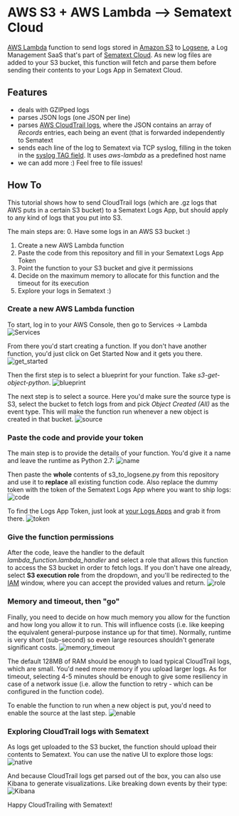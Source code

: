 
# AWS S3 + AWS Lambda --> Sematext Cloud
[AWS Lambda](https://aws.amazon.com/documentation/lambda/) function to send logs stored in [Amazon S3](https://aws.amazon.com/documentation/s3/) to [Logsene](https://sematext.com/logsene/), a Log Management SaaS that's part of [Sematext Cloud](https://sematext.com/cloud). As new log files are added to your S3 bucket, this function will fetch and parse them before sending their contents to your Logs App in Sematext Cloud.

## Features
 - deals with GZIPped logs
 - parses JSON logs (one JSON per line)
 - parses [AWS CloudTrail logs](http://docs.aws.amazon.com/awscloudtrail/latest/userguide/cloudtrail-log-file-examples.html), where the JSON contains an array of *Records* entries, each being an event (that is forwarded independently to Sematext
 - sends each line of the log to Sematext via TCP syslog, filling in the token in the [syslog TAG field](https://tools.ietf.org/html/rfc3164#section-4.1.3). It uses *aws-lambda* as a predefined host name
 - we can add more :) Feel free to file issues!

## How To
This tutorial shows how to send CloudTrail logs (which are .gz logs that AWS puts in a certain S3 bucket) to a Sematext Logs App, but should apply to any kind of logs that you put into S3.

The main steps are:
 0. Have some logs in an AWS S3 bucket :)
 1. Create a new AWS Lambda function
 2. Paste the code from this repository and fill in your Sematext Logs App Token
 3. Point the function to your S3 bucket and give it permissions
 4. Decide on the maximum memory to allocate for this function and the timeout for its execution
 5. Explore your logs in Sematext :)

### Create a new AWS Lambda function
To start, log in to your AWS Console, then go to Services -> Lambda
![Services](https://raw.githubusercontent.com/sematext/logsene-aws-lambda-s3/master/img/services.png)

From there you'd start creating a function. If you don't have another function, you'd just click on Get Started Now and it gets you there.
![get_started](https://raw.githubusercontent.com/sematext/logsene-aws-lambda-s3/master/img/get_started.png)

Then the first step is to select a blueprint for your function. Take *s3-get-object-python*.
![blueprint](https://raw.githubusercontent.com/sematext/logsene-aws-lambda-s3/master/img/blueprint.png)

The next step is to select a source. Here you'd make sure the source type is S3, select the bucket to fetch logs from and pick *Object Created (All)* as the event type. This will make the function run whenever a new object is created in that bucket.
![source](https://raw.githubusercontent.com/sematext/logsene-aws-lambda-s3/master/img/source.png)

### Paste the code and provide your token
The main step is to provide the details of your function. You'd give it a name and leave the runtime as Python 2.7:
![name](https://raw.githubusercontent.com/sematext/logsene-aws-lambda-s3/master/img/name.png)

Then paste the **whole** contents of s3_to_logsene.py from this repository and use it to **replace** all existing function code. Also replace the dummy token with the token of the Sematext Logs App where you want to ship logs:
![code](https://raw.githubusercontent.com/sematext/logsene-aws-lambda-s3/master/img/code.png)

To find the Logs App Token, just look at [your Logs Apps](https://apps.sematext.com/ui/logs) and grab it from there.
![token](https://raw.githubusercontent.com/sematext/logsene-aws-lambda-s3/master/img/token.png)

### Give the function permissions
After the code, leave the handler to the default *lambda_function.lambda_handler* and select a role that allows this function to access the S3 bucket in order to fetch logs. If you don't have one already, select **S3 execution role** from the dropdown, and you'll be redirected to the [IAM](https://aws.amazon.com/documentation/iam/) window, where you can accept the provided values and return.
![role](https://raw.githubusercontent.com/sematext/logsene-aws-lambda-s3/master/img/role.png)

### Memory and timeout, then "go"
Finally, you need to decide on how much memory you allow for the function and how long you allow it to run. This will influence costs (i.e. like keeping the equivalent general-purpose instance up for that time). Normally, runtime is very short (sub-second) so even large resources shouldn't generate significant costs.
![memory_timeout](https://raw.githubusercontent.com/sematext/logsene-aws-lambda-s3/master/img/memory_timeout.png)

The default 128MB of RAM should be enough to load typical CloudTrail logs, which are small. You'd need more memory if you upload larger logs. As for timeout, selecting 4-5 minutes should be enough to give some resiliency in case of a network issue (i.e. allow the function to retry - which can be configured in the function code).

To enable the function to run when a new object is put, you'd need to enable the source at the last step.
![enable](https://raw.githubusercontent.com/sematext/logsene-aws-lambda-s3/master/img/enable.png)

### Exploring CloudTrail logs with Sematext
As logs get uploaded to the S3 bucket, the function should upload their contents to Sematext. You can use the native UI to explore those logs:
![native](https://raw.githubusercontent.com/sematext/logsene-aws-lambda-s3/master/img/native.png)

And because CloudTrail logs get parsed out of the box, you can also use Kibana to generate visualizations. Like breaking down events by their type:
![Kibana](https://raw.githubusercontent.com/sematext/logsene-aws-lambda-s3/master/img/kibana.png)

Happy CloudTrailing with Sematext!

